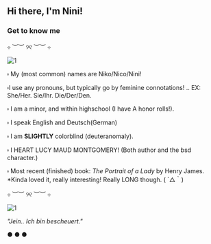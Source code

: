 ## Hi there, I'm Nini!

### Get to know me
⊹   ︶︶   ୨୧   ︶︶   ⊹

![1](https://github.com/user-attachments/assets/8935a644-3414-4b7e-b7bb-bf26c3a7d38b)


⬫ My (most common) names are Niko/Nico/Nini!

⬫I use any pronouns, but typically go by feminine connotations!
.. EX: She/Her. Sie/Ihr. Die/Der/Den.

⬫ I am a minor, and within highschool (I have A honor rolls!).

⬫ I speak English and Deutsch(German)

⬫ I am **SLIGHTLY** colorblind (deuteranomaly). 

⬫ I HEART LUCY MAUD MONTGOMERY! (Both author and the bsd character.)

⬫ Most recent (finished) book: *The Portrait of a Lady* by Henry James.
*Kinda loved it, really interesting! Really LONG though. ( ´△｀)

⊹   ︶︶   ୨୧   ︶︶   ⊹

![1](https://github.com/user-attachments/assets/9bdf6bc4-566c-43e8-8ce1-f1b02ba661d6)

*"Jein.. Ich bin bescheuert."*

●  ●  ●
